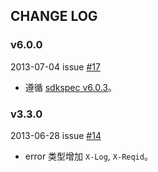 ## CHANGE LOG

### v6.0.0

2013-07-04 issue [#17](https://github.com/qiniu/ios-sdk/pull/17)

- 遵循 [sdkspec v6.0.3](https://github.com/qiniu/sdkspec/tree/v6.0.3)。


### v3.3.0

2013-06-28 issue [#14](https://github.com/qiniu/ios-sdk/pull/14)

- error 类型增加 `X-Log`, `X-Reqid`。

